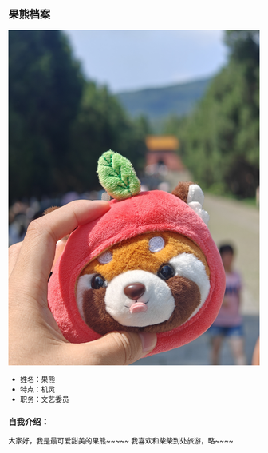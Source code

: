 ## 果熊档案

![](photos/guoxiong.jpg)

- 姓名：果熊
- 特点：机灵
- 职务：文艺委员

### 自我介绍：
大家好，我是最可爱甜美的果熊~~~~~
我喜欢和柴柴到处旅游，略~~~~
